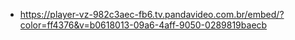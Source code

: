 - https://player-vz-982c3aec-fb6.tv.pandavideo.com.br/embed/?color=ff4376&v=b0618013-09a6-4aff-9050-0289819baecb